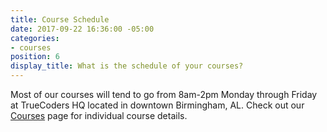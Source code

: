 ```yaml
---
title: Course Schedule
date: 2017-09-22 16:36:00 -05:00
categories:
- courses
position: 6
display_title: What is the schedule of your courses?
---
```


Most of our courses will tend to go from 8am-2pm Monday through Friday at TrueCoders HQ located in downtown Birmingham, AL. Check out our [Courses](/courses) page for individual course details.